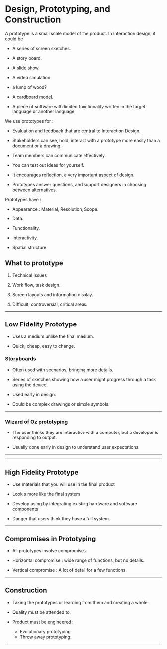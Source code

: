 # Design, Prototyping, and Construction

A prototype is a small scale model of the product. In Interaction design,
it could be 

- A series of screen sketches.

- A story board.

- A slide show.

- A video simulation.

- a lump of wood?

- A cardboard model.

- A piece of software with limited functionality written in the target
language or another language.

We use prototypes for :

- Evaluation and feedback that are central to Interaction Design.

- Stakeholders can see, hold, interact with a prototype more easily
than a document or a drawing.

- Team members can communicate effectively.

- You can test out ideas for yourself.

- It encourages reflection, a very important aspect of design.

- Prototypes answer questions, and support designers in choosing between 
alternatives.

Prototypes have :

- Appearance : Material, Resolution, Scope.

- Data.

- Functionality.

- Interactivity.

- Spatial structure.

## What to prototype

1. Technical Issues 

2. Work flow, task design.

3. Screen layouts and information display.

4. Difficult, controversial, critical areas.

---

## Low Fidelity Prototype

- Uses a medium unlike the final medium.

- Quick, cheap, easy to change.


### Storyboards

- Often used with scenarios, bringing more details.

- Series of sketches showing how a user might progress through a task 
using the device.

- Used early in design.

- Could be complex drawings or simple symbols.

---

### Wizard of Oz prototyping

- The user thinks they are interactive with a computer, but a developer is 
responding to output.

- Usually done early in design to understand user expectations.

---

---

## High Fidelity Prototype

- Use materials that you will use in the final product

- Look s more like the final system

- Develop using by integrating existing hardware and software components

- Danger that users think they have a full system.

---

## Compromises in Prototyping

- All prototypes involve compromises.

- Horizontal compromise : wide range of functions, but no details.

- Vertical compromise : A lot of detail for a few functions.

---

## Construction 

- Taking the prototypes or learning from them and creating a whole.

- Quality must be attended to.

- Product must be engineered : 
  - Evolutionary prototyping.
  - Throw away prototyping.

---

